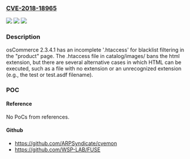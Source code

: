 ### [CVE-2018-18965](https://cve.mitre.org/cgi-bin/cvename.cgi?name=CVE-2018-18965)
![](https://img.shields.io/static/v1?label=Product&message=n%2Fa&color=blue)
![](https://img.shields.io/static/v1?label=Version&message=n%2Fa&color=blue)
![](https://img.shields.io/static/v1?label=Vulnerability&message=n%2Fa&color=brighgreen)

### Description

osCommerce 2.3.4.1 has an incomplete '.htaccess' for blacklist filtering in the "product" page. The .htaccess file in catalog/images/ bans the html extension, but there are several alternative cases in which HTML can be executed, such as a file with no extension or an unrecognized extension (e.g., the test or test.asdf filename).

### POC

#### Reference
No PoCs from references.

#### Github
- https://github.com/ARPSyndicate/cvemon
- https://github.com/WSP-LAB/FUSE

